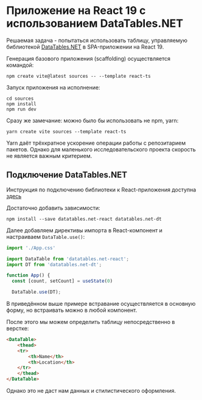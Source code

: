 # Приложение на React 19 с использованием DataTables.NET

Решаемая задача - попытаться использовать таблицу, управляемую библиотекой [DataTables.NET](https://datatables.net/) в SPA-приложении на React 19.

Генерация базового приложения (scaffolding) осуществляется командой:

```shell
npm create vite@latest sources -- --template react-ts
```

Запуск приложения на исполнение:

```shell
cd sources
npm install
npm run dev
```

Сразу же замечание: можно было бы использовать не npm, yarn:

```shell
yarn create vite sources --template react-ts
```

Yarn даёт трёхкратное ускорение операции работы с репозитарием пакетов. Однако для маленького исследовательского проекта скорость не является важным критерием.

## Подключение DataTables.NET

Инструкция по подключению библиотеки к React-приложения доступна [здесь](https://datatables.net/manual/react)

Достаточно добавить зависимости:

```shell
npm install --save datatables.net-react datatables.net-dt
```

Далее добавляем директивы импорта в React-компонент и настраиваем `DataTable.use()`:

```ts
import './App.css'

import DataTable from 'datatables.net-react';
import DT from 'datatables.net-dt';

function App() {
  const [count, setCount] = useState(0)

  DataTable.use(DT);
```

В приведённом выше примере встравание осуществляется в основную форму, но встраивать можно в любой компонент.

После этого мы можем определить таблицу непосредственно в верстке:

```html
<DataTable>
    <thead>
    <tr>
        <th>Name</th>
        <th>Location</th>
    </tr>
    </thead>
</DataTable>
```

Однако это не даст нам данных и стилистического оформления.
